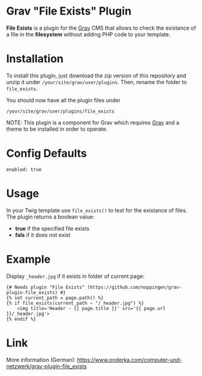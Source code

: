 # Grav "File Exists" Plugin

**File Exists** is a plugin for the [Grav](http://github.com/getgrav/grav) CMS that allows to check the existance of a file in the **filesystem** without adding PHP code to your template.

# Installation

To install this plugin, just download the zip version of this repository and unzip it under `/your/site/grav/user/plugins`. Then, rename the folder to `file_exists`.

You should now have all the plugin files under

	/your/site/grav/user/plugins/file_exists

NOTE: This plugin is a component for Grav which requires [Grav](http://github.com/getgrav/grav) and a theme to be installed in order to operate.

# Config Defaults

```
enabled: true
```

# Usage

In your Twig template use `file_exists()` to test for the existance of files. The plugin returns a boolean value:

- **true** if the specified file exists
- **fals** if it does not exist

# Example

Display `_header.jpg` if it exists in folder of current page:

```twig
{# Needs plugin "File Exists" (https://github.com/noppingen/grav-plugin-file_exists) #}
{% set current_path = page.path() %}
{% if file_exists(current_path ~ "/_header.jpg") %}
    <img title='Header - {{ page.title }}' src='{{ page.url }}/_header.jpg'>
{% endif %}
```

# Link 

More information (German): https://www.onderka.com/computer-und-netzwerk/grav-plugin-file_exists
